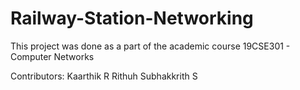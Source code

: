 # Railway-Station-Networking

This project was done as a part of the academic course 19CSE301 - Computer Networks

Contributors:
Kaarthik R
Rithuh Subhakkrith S
